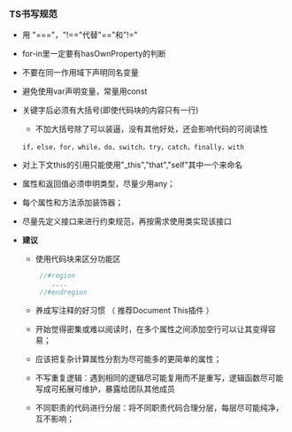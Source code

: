 ### TS书写规范

  - 用 "==="，"!=="代替"=="和"!="

  - for-in里一定要有hasOwnProperty的判断

  - 不要在同一作用域下声明同名变量

  - 避免使用var声明变量，常量用const

  - 关键字后必须有大括号(即使代码块的内容只有一行)  

    - 不加大括号除了可以装逼，没有其他好处，还会影响代码的可阅读性

    ```
    if，else，for，while，do，switch，try，catch，finally，with
    ```

  - 对上下文this的引用只能使用"_this","that","self"其中一个来命名

  - 属性和返回值必须申明类型，尽量少用any；

  - 每个属性和方法添加装饰器；

  - 尽量先定义接口来进行约束规范，再按需求使用类实现该接口

- **建议**

  - 使用代码块来区分功能区

    ```typescript
     //#region 
     	....
     //#endregion
    ```

  - 养成写注释的好习惯 （ 推荐Document This插件 ）

  - 开始觉得密集或难以阅读时，在多个属性之间添加空行可以让其变得容易；

  - 应该把复杂计算属性分割为尽可能多的更简单的属性；

  - 不写重复逻辑：遇到相同的逻辑尽可能复用而不是重写，逻辑函数尽可能写成可拓展可维护，暴露给团队其他成员

  - 不同职责的代码进行分层：将不同职责代码合理分层，每层尽可能纯净，互不影响；